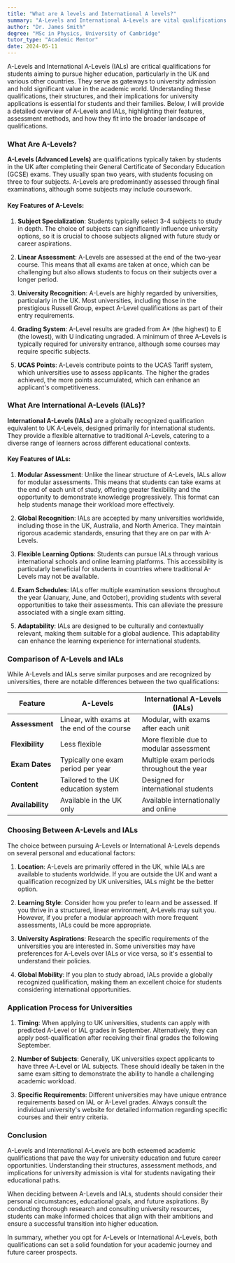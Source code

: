 ```yaml
---
title: "What are A levels and International A levels?"
summary: "A-Levels and International A-Levels are vital qualifications for university admission, essential for students pursuing higher education globally."
author: "Dr. James Smith"
degree: "MSc in Physics, University of Cambridge"
tutor_type: "Academic Mentor"
date: 2024-05-11
---
```


A-Levels and International A-Levels (IALs) are critical qualifications for students aiming to pursue higher education, particularly in the UK and various other countries. They serve as gateways to university admission and hold significant value in the academic world. Understanding these qualifications, their structures, and their implications for university applications is essential for students and their families. Below, I will provide a detailed overview of A-Levels and IALs, highlighting their features, assessment methods, and how they fit into the broader landscape of qualifications.

### What Are A-Levels?

**A-Levels (Advanced Levels)** are qualifications typically taken by students in the UK after completing their General Certificate of Secondary Education (GCSE) exams. They usually span two years, with students focusing on three to four subjects. A-Levels are predominantly assessed through final examinations, although some subjects may include coursework.

#### Key Features of A-Levels:

1. **Subject Specialization**: Students typically select 3-4 subjects to study in depth. The choice of subjects can significantly influence university options, so it is crucial to choose subjects aligned with future study or career aspirations.

2. **Linear Assessment**: A-Levels are assessed at the end of the two-year course. This means that all exams are taken at once, which can be challenging but also allows students to focus on their subjects over a longer period.

3. **University Recognition**: A-Levels are highly regarded by universities, particularly in the UK. Most universities, including those in the prestigious Russell Group, expect A-Level qualifications as part of their entry requirements.

4. **Grading System**: A-Level results are graded from A* (the highest) to E (the lowest), with U indicating ungraded. A minimum of three A-Levels is typically required for university entrance, although some courses may require specific subjects.

5. **UCAS Points**: A-Levels contribute points to the UCAS Tariff system, which universities use to assess applicants. The higher the grades achieved, the more points accumulated, which can enhance an applicant's competitiveness.

### What Are International A-Levels (IALs)?

**International A-Levels (IALs)** are a globally recognized qualification equivalent to UK A-Levels, designed primarily for international students. They provide a flexible alternative to traditional A-Levels, catering to a diverse range of learners across different educational contexts.

#### Key Features of IALs:

1. **Modular Assessment**: Unlike the linear structure of A-Levels, IALs allow for modular assessments. This means that students can take exams at the end of each unit of study, offering greater flexibility and the opportunity to demonstrate knowledge progressively. This format can help students manage their workload more effectively.

2. **Global Recognition**: IALs are accepted by many universities worldwide, including those in the UK, Australia, and North America. They maintain rigorous academic standards, ensuring that they are on par with A-Levels.

3. **Flexible Learning Options**: Students can pursue IALs through various international schools and online learning platforms. This accessibility is particularly beneficial for students in countries where traditional A-Levels may not be available.

4. **Exam Schedules**: IALs offer multiple examination sessions throughout the year (January, June, and October), providing students with several opportunities to take their assessments. This can alleviate the pressure associated with a single exam sitting.

5. **Adaptability**: IALs are designed to be culturally and contextually relevant, making them suitable for a global audience. This adaptability can enhance the learning experience for international students.

### Comparison of A-Levels and IALs

While A-Levels and IALs serve similar purposes and are recognized by universities, there are notable differences between the two qualifications:

| Feature       | A-Levels                               | International A-Levels (IALs)            |
|---------------|----------------------------------------|-------------------------------------------|
| **Assessment**   | Linear, with exams at the end of the course   | Modular, with exams after each unit        |
| **Flexibility**   | Less flexible                          | More flexible due to modular assessment   |
| **Exam Dates**    | Typically one exam period per year       | Multiple exam periods throughout the year |
| **Content**      | Tailored to the UK education system       | Designed for international students       |
| **Availability**  | Available in the UK only                | Available internationally and online      |

### Choosing Between A-Levels and IALs

The choice between pursuing A-Levels or International A-Levels depends on several personal and educational factors:

1. **Location**: A-Levels are primarily offered in the UK, while IALs are available to students worldwide. If you are outside the UK and want a qualification recognized by UK universities, IALs might be the better option.

2. **Learning Style**: Consider how you prefer to learn and be assessed. If you thrive in a structured, linear environment, A-Levels may suit you. However, if you prefer a modular approach with more frequent assessments, IALs could be more appropriate.

3. **University Aspirations**: Research the specific requirements of the universities you are interested in. Some universities may have preferences for A-Levels over IALs or vice versa, so it's essential to understand their policies.

4. **Global Mobility**: If you plan to study abroad, IALs provide a globally recognized qualification, making them an excellent choice for students considering international opportunities.

### Application Process for Universities

1. **Timing**: When applying to UK universities, students can apply with predicted A-Level or IAL grades in September. Alternatively, they can apply post-qualification after receiving their final grades the following September.

2. **Number of Subjects**: Generally, UK universities expect applicants to have three A-Level or IAL subjects. These should ideally be taken in the same exam sitting to demonstrate the ability to handle a challenging academic workload.

3. **Specific Requirements**: Different universities may have unique entrance requirements based on IAL or A-Level grades. Always consult the individual university's website for detailed information regarding specific courses and their entry criteria.

### Conclusion

A-Levels and International A-Levels are both esteemed academic qualifications that pave the way for university education and future career opportunities. Understanding their structures, assessment methods, and implications for university admission is vital for students navigating their educational paths.

When deciding between A-Levels and IALs, students should consider their personal circumstances, educational goals, and future aspirations. By conducting thorough research and consulting university resources, students can make informed choices that align with their ambitions and ensure a successful transition into higher education. 

In summary, whether you opt for A-Levels or International A-Levels, both qualifications can set a solid foundation for your academic journey and future career prospects.
    